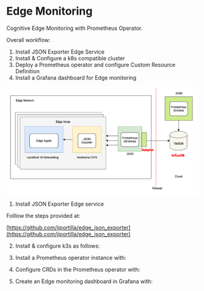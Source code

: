 # Edge Monitoring
Cognitive Edge Monitoring with Prometheus Operator.

Overall workflow:

1. Install JSON Exporter Edge Service
2. Install & Configure a k8s compatible cluster
3. Deploy a Prometheus operator and configure Custom Resource Definition
4. Install a Grafana dashboard for Edge monitoring


![Prometheus architecture ](docs/prometheus-design.png)

1. Install JSON Exporter Edge service

Folllow the steps provided at:

[https://github.com/jiportilla/edge_json_exporter](https://github.com/jiportilla/edge_json_exporter)

2. Install & configure k3s as follows:

3. Install a Prometheus operator instance with:

4. Configure CRDs in the Prometheus operator with:

5. Create an Edge monitoring dashboard in Grafana with:


